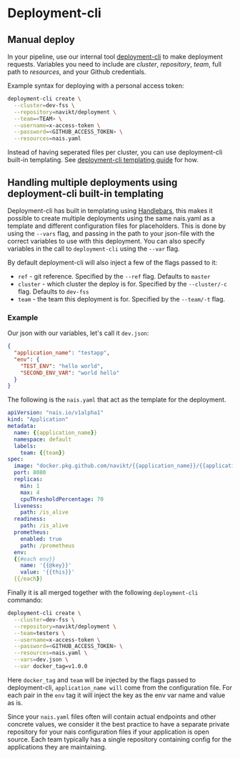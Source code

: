 # Deployment-cli

## Manual deploy

In your pipeline, use our internal tool [deployment-cli](https://github.com/navikt/deployment-cli) to make deployment requests. Variables you need to include are _cluster_, _repository_, _team_, full path to _resources_, and your Github credentials.

Example syntax for deploying with a personal access token:

```bash
deployment-cli create \
  --cluster=dev-fss \
  --repository=navikt/deployment \
  --team=<TEAM> \
  --username=x-access-token \
  --password=<GITHUB_ACCESS_TOKEN> \
  --resources=nais.yaml
```

Instead of having seperated files per cluster, you can use deployment-cli built-in templating. See [deployment-cli templating guide](#handling-multiple-deployments-using-deployment-cli-built-in-templating) for how.

## Handling multiple deployments using deployment-cli built-in templating

Deployment-cli has built in templating using [Handlebars](https://handlebarsjs.com/), this makes it possible to create multiple deployments using the same nais.yaml as a template and different configuration files for placeholders. This is done by using the `--vars` flag, and passing in the path to your json-file with the correct variables to use with this deployment. You can also specify variables in the call to `deployment-cli` using the `--var` flag.

By default deployment-cli will also inject a few of the flags passed to it:

* `ref` - git reference. Specified by the `--ref` flag. Defaults to `master`
* `cluster` - which cluster the deploy is for. Specified by the `--cluster/-c` flag. Defaults to `dev-fss`
* `team` -  the team this deployment is for. Specified by the `--team/-t` flag.

### Example

Our json with our variables, let's call it `dev.json`:
```json
{
  "application_name": "testapp",
  "env": {
    "TEST_ENV": "hello world",
    "SECOND_ENV_VAR": "world hello"
  }
}
```

The following is the `nais.yaml` that act as the template for the deployment.
```yaml
apiVersion: "nais.io/v1alpha1"
kind: "Application"
metadata:
  name: {{application_name}}
  namespace: default
  labels:
    team: {{team}}
spec:
  image: "docker.pkg.github.com/navikt/{{application_name}}/{{application_name}}:{{docker_tag}}"
  port: 8080
  replicas:
    min: 1
    max: 4
    cpuThresholdPercentage: 70
  liveness:
    path: /is_alive
  readiness:
    path: /is_alive
  prometheus:
    enabled: true
    path: /prometheus
  env:
  {{#each env}}
    name: '{{@key}}'
    value: '{{this}}'
  {{/each}}
```

Finally it is all merged together with the following `deployment-cli` commando:
```bash
deployment-cli create \
  --cluster=dev-fss \
  --repository=navikt/deployment \
  --team=testers \
  --username=x-access-token \
  --password=<GITHUB_ACCESS_TOKEN> \
  --resources=nais.yaml \
  --vars=dev.json \
  --var docker_tag=v1.0.0
```

Here `docker_tag` and `team` will be injected by the flags passed to deployment-cli, `application_name will` come from the configuration file. For each pair in the `env` tag it will inject the key as the env var name and value as is.

Since your `nais.yaml` files often will contain actual endpoints and other concrete values, we consider it the best practice to have a separate private repository for your nais configuration files if your application is open source. Each team typically has a single repository containing config for the applications they are maintaining.
